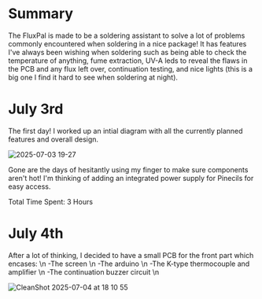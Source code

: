 <h1>Summary</h1>
The FluxPal is made to be a soldering assistant to solve a lot of problems commonly encountered when soldering in a nice package! It has features I've always been wishing when soldering such as being able to check the temperature of anything, fume extraction, UV-A leds to reveal the flaws in the PCB and any flux left over, continuation testing, and nice lights (this is a big one I find it hard to see when soldering at night).

<h1>July 3rd</h1>

The first day! I worked up an intial diagram with all the currently planned features and overall design. 

![2025-07-03 19-27](https://github.com/user-attachments/assets/78b04b8f-4215-4529-976d-e8db5431b451)


Gone are the days of hesitantly using my finger to make sure components aren't hot! 
I'm thinking of adding an integrated power supply for Pinecils for easy access.

Total Time Spent: 3 Hours

<h1>July 4th</h1>
After a lot of thinking, I decided to have a small PCB for the front part which encases: \n
-The screen \n
-The arduino \n
-The K-type thermocouple and amplifier \n
-The continuation buzzer circuit \n

![CleanShot 2025-07-04 at 18 10 55](https://github.com/user-attachments/assets/58cd0db2-f469-4e2f-94df-aac1f707457a)


